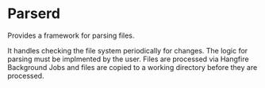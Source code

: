 # Parserd
Provides a framework for parsing files.

It handles checking the file system periodically for changes.
The logic for parsing must be implmented by the user.
Files are processed via Hangfire Background Jobs and files are copied to a working directory before they are processed.
